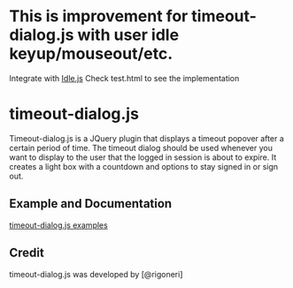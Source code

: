 This is improvement for timeout-dialog.js with user idle keyup/mouseout/etc.
=================
Integrate with [Idle.js](https://github.com/shawnmclean/Idle.js)
Check test.html to see the implementation

timeout-dialog.js
=================

Timeout-dialog.js is a JQuery plugin that displays a timeout popover after a certain period of time. The timeout dialog should be used whenever you want to display to the user that the logged in session is about to expire. It creates a light box with a countdown and options to stay signed in or sign out.

Example and Documentation
-------------------------

[timeout-dialog.js examples](http://rigoneri.github.com/timeout-dialog.js)


Credit
------

timeout-dialog.js was developed by [@rigoneri]

